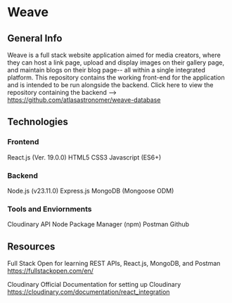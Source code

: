 # Weave

## General Info
Weave is a full stack website application aimed for media creators, where they can host a link page, upload and display images on their gallery page, and maintain blogs on their blog page-- all within a single integrated platform.
This repository contains the working front-end for the application and is intended to be run alongside the backend.
Click here to view the repository containing the backend --> https://github.com/atlasastronomer/weave-database

## Technologies
### Frontend
React.js (Ver. 19.0.0)
HTML5
CSS3
Javascript (ES6+)
### Backend
Node.js (v23.11.0)
Express.js
MongoDB (Mongoose ODM)
### Tools and Enviornments
Cloudinary API
Node Package Manager (npm)
Postman
Github

## Resources
Full Stack Open for learning REST APIs, React.js, MongoDB, and Postman
https://fullstackopen.com/en/

Cloudinary Official Documentation for setting up Cloudinary
https://cloudinary.com/documentation/react_integration
